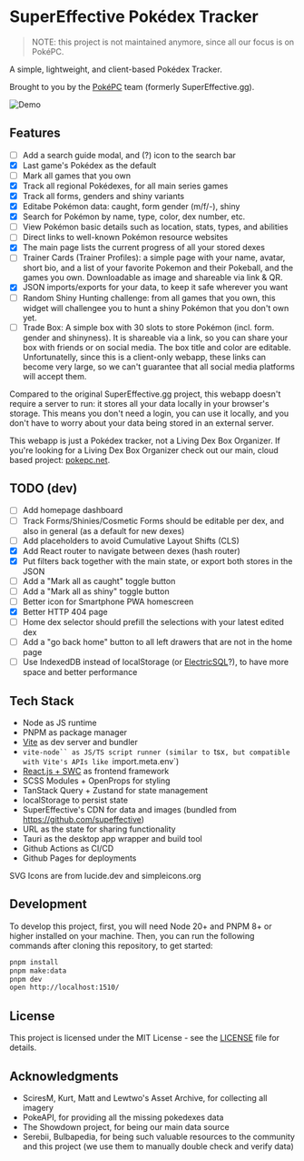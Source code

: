 # SuperEffective Pokédex Tracker

> NOTE: this project is not maintained anymore, since all our focus is on PokéPC.

A simple, lightweight, and client-based Pokédex Tracker.

Brought to you by the [PokéPC](https://pokepc.net) team (formerly SuperEffective.gg).

![Demo](public/images/twitter-card.jpg)

## Features

- [ ] Add a search guide modal, and (?) icon to the search bar
- [x] Last game's Pokédex as the default
- [ ] Mark all games that you own
- [x] Track all regional Pokédexes, for all main series games
- [x] Track all forms, genders and shiny variants
- [x] Editabe Pokémon data: caught, form gender (m/f/-), shiny
- [x] Search for Pokémon by name, type, color, dex number, etc.
- [ ] View Pokémon basic details such as location, stats, types, and abilities
- [ ] Direct links to well-known Pokémon resource websites
- [x] The main page lists the current progress of all your stored dexes
- [ ] Trainer Cards (Trainer Profiles): a simple page with your name, avatar, short bio, and a list of your favorite
      Pokemon and their Pokeball, and the games you own. Downloadable as image and shareable via link & QR.
- [x] JSON imports/exports for your data, to keep it safe wherever you want
- [ ] Random Shiny Hunting challenge: from all games that you own, this widget will challengee you to hunt a shiny
      Pokémon that you don't own yet.
- [ ] Trade Box: A simple box with 30 slots to store Pokémon (incl. form. gender and shinyness). It is shareable via a
      link, so you can share your box with friends or on social media. The box title and color are editable.
      Unfortunatelly, since this is a client-only webapp, these links can become very large, so we can't guarantee that
      all social media platforms will accept them.

Compared to the original SuperEffective.gg project, this webapp doesn't require a server to run: it stores all your data
locally in your browser's storage. This means you don't need a login, you can use it locally, and you don't have to
worry about your data being stored in an external server.

This webapp is just a Pokédex tracker, not a Living Dex Box Organizer. If you're looking for a Living Dex Box Organizer
check out our main, cloud based project: [pokepc.net](https://pokepc.net/).

## TODO (dev)

- [ ] Add homepage dashboard
- [ ] Track Forms/Shinies/Cosmetic Forms should be editable per dex, and also in general (as a default for new dexes)
- [ ] Add placeholders to avoid Cumulative Layout Shifts (CLS)
- [x] Add React router to navigate between dexes (hash router)
- [x] Put filters back together with the main state, or export both stores in the JSON
- [ ] Add a "Mark all as caught" toggle button
- [ ] Add a "Mark all as shiny" toggle button
- [ ] Better icon for Smartphone PWA homescreen
- [x] Better HTTP 404 page
- [ ] Home dex selector should prefill the selections with your latest edited dex
- [ ] Add a "go back home" button to all left drawers that are not in the home page
- [ ] Use IndexedDB instead of localStorage (or
      [ElectricSQL](https://electric-sql.com/blog/2025/07/29/local-first-sync-with-tanstack-db)?), to have more space
      and better performance

## Tech Stack

- Node as JS runtime
- PNPM as package manager
- [Vite](https://vite.dev) as dev server and bundler
- `vite-node`` as JS/TS script runner (similar to `tsx`, but compatible with Vite's APIs like `import.meta.env`)
- [React.js + SWC](https://github.com/vitejs/vite-plugin-react-swc) as frontend framework
- SCSS Modules + OpenProps for styling
- TanStack Query + Zustand for state management
- localStorage to persist state
- SuperEffective's CDN for data and images (bundled from https://github.com/supeffective)
- URL as the state for sharing functionality
- Tauri as the desktop app wrapper and build tool
- Github Actions as CI/CD
- Github Pages for deployments

SVG Icons are from lucide.dev and simpleicons.org

## Development

To develop this project, first, you will need Node 20+ and PNPM 8+ or higher installed on your machine. Then, you can
run the following commands after cloning this repository, to get started:

```bash
pnpm install
pnpm make:data
pnpm dev
open http://localhost:1510/
```

## License

This project is licensed under the MIT License - see the [LICENSE](LICENSE) file for details.

## Acknowledgments

- SciresM, Kurt, Matt and Lewtwo's Asset Archive, for collecting all imagery
- PokeAPI, for providing all the missing pokedexes data
- The Showdown project, for being our main data source
- Serebii, Bulbapedia, for being such valuable resources to the community and this project (we use them to manually
  double check and verify data)

